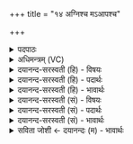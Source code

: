 +++
title = "१४ अग्निश्च मऽआपश्च"

+++
<details><summary>पदपाठः</summary>

अ॒ग्निः। च॒। मे॒। आपः॑। च॒। मे॒। वी॒रुधः॑। च॒। मे॒। ओष॑धयः। च॒। मे॒। कृ॒ष्ट॒प॒च्याः इति॑ कृष्टऽप॒च्याः। च॒। मे॒। अ॒कृ॒ष्ट॒प॒च्या इत्य॑कृष्टऽप॒च्याः। च॒। मे॒। ग्रा॒म्याः। च॒। मे॒। प॒शवः॑। आ॒र॒ण्याः। च॒। मे॒। वि॒त्तम्। च॒। मे॒। वित्तिः॑। च॒। मे॒। भू॒तम्। च॒। मे॒। भूतिः॑। च॒। मे॒। य॒ज्ञेन॑। क॒ल्प॒न्ता॒म्। १४।
</details>

<details><summary>अधिमन्त्रम् (VC)</summary>

- अग्न्यादियुक्ता आत्मा देवता
- देवा ऋषयः
- भुरिगष्टिः
- मध्यमः
</details>

<details><summary>दयानन्द-सरस्वती (हि) - विषयः</summary>

फिर उसी विषय को अगले मन्त्र में कहा है ॥
</details>

<details><summary>दयानन्द-सरस्वती (हि) - पदार्थः</summary>

पदार्थान्वयभाषाः -  (मे) मेरा (अग्निः) अग्नि (च) और बिजुली आदि (मे) मेरे (आपः) जल (च) और जल में होनेवाले रत्न मोती आदि (मे) मेरे (वीरुधः) लता गुच्छा (च) और शाक आदि (मे) मेरी (ओषधयः) सोमलता आदि ओषधि (च) और फल-पुष्पादि (मे) मेरे (कृष्टपच्याः) खेतों में पकते हुए अन्न आदि (च) और उत्तम अन्न (मे) मेरे (अकृष्टपच्याः) जो जङ्गल में पकते हैं, वे अन्न (च) और जो पर्वत आदि स्थानों में पकने योग्य हैं, वे अन्न (मे) मेरे (ग्राम्याः) गाँव मे हुए गौ आदि (च) और नगर में ठहरे हुए तथा (मे) मेरे (आरण्याः) वन में होने हारे मृग आदि (च) और सिंह आदि (पशवः) पशु (मे) मेरा (वित्तम्) पाया हुआ पदार्थ (च) और सब धन (मे) मेरी (वित्तिः) प्राप्ति (च) और पाने योग्य (मे) मेरा (भूतम्) रूप (च) और नाना प्रकार का पदार्थ तथा (मे) मेरा (भूतिः) ऐश्वर्य (च) और उस का साधन ये सब पदार्थ (यज्ञेन) मेल करने योग्य शिल्प विद्या से (कल्पन्ताम्) समर्थ हों ॥१४ ॥
</details>

<details><summary>दयानन्द-सरस्वती (हि) - भावार्थः</summary>

भावार्थभाषाः -  जो मनुष्य अग्नि आदि की विद्या से सङ्गति करने योग्य शिल्पविद्या रूप यज्ञ को सिद्ध करते हैं, वे ऐश्वर्य को प्राप्त होते हैं ॥१४ ॥
</details>

<details><summary>दयानन्द-सरस्वती (सं) - विषयः</summary>

पुनस्तमेव विषयमाह ॥
</details>

<details><summary>दयानन्द-सरस्वती (सं) - पदार्थः</summary>

पदार्थान्वयभाषाः -  मेऽग्निश्च म आपश्च मे वीरुधश्च म ओषधयश्च मे कृष्टपच्याश्च मेऽकृष्टपच्याश्च मे ग्राम्याश्च म आरण्याश्च पशवो मे वित्तं च मे वित्तिश्च मे भूतं च मे भूतिश्च यज्ञेन कल्पन्ताम् ॥१४ ॥
</details>

<details><summary>दयानन्द-सरस्वती (सं) - भावार्थः</summary>

भावार्थभाषाः -  ये मनुष्याः पावकादिविद्यया सङ्गन्तव्यं शिल्पयज्ञं साध्नुवन्ति, त ऐश्वर्यं लभन्ते ॥१४ ॥
</details>

<details><summary>सविता जोशी ← दयानन्दः (म) - भावार्थः</summary>

भावार्थभाषाः -  जी माणसे अग्नी इत्यादी विद्येने शिल्पविद्यारूपी यज्ञ सिद्ध करतात. ती ऐश्वर्य भोगतात.
</details>